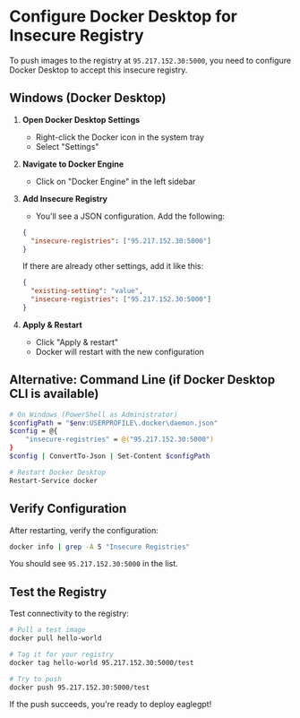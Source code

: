 # Configure Docker Desktop for Insecure Registry

To push images to the registry at `95.217.152.30:5000`, you need to configure Docker Desktop to accept this insecure registry.

## Windows (Docker Desktop)

1. **Open Docker Desktop Settings**
   - Right-click the Docker icon in the system tray
   - Select "Settings"

2. **Navigate to Docker Engine**
   - Click on "Docker Engine" in the left sidebar

3. **Add Insecure Registry**
   - You'll see a JSON configuration. Add the following:
   ```json
   {
     "insecure-registries": ["95.217.152.30:5000"]
   }
   ```
   
   If there are already other settings, add it like this:
   ```json
   {
     "existing-setting": "value",
     "insecure-registries": ["95.217.152.30:5000"]
   }
   ```

4. **Apply & Restart**
   - Click "Apply & restart"
   - Docker will restart with the new configuration

## Alternative: Command Line (if Docker Desktop CLI is available)

```bash
# On Windows (PowerShell as Administrator)
$configPath = "$env:USERPROFILE\.docker\daemon.json"
$config = @{
    "insecure-registries" = @("95.217.152.30:5000")
}
$config | ConvertTo-Json | Set-Content $configPath

# Restart Docker Desktop
Restart-Service docker
```

## Verify Configuration

After restarting, verify the configuration:

```bash
docker info | grep -A 5 "Insecure Registries"
```

You should see `95.217.152.30:5000` in the list.

## Test the Registry

Test connectivity to the registry:

```bash
# Pull a test image
docker pull hello-world

# Tag it for your registry
docker tag hello-world 95.217.152.30:5000/test

# Try to push
docker push 95.217.152.30:5000/test
```

If the push succeeds, you're ready to deploy eaglegpt!